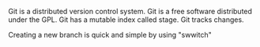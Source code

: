 Git is a distributed version control system.
Git is a free software distributed under the GPL.
Git has a mutable index called stage.
Git tracks changes.

Creating a new branch is quick and simple by using "swwitch"
